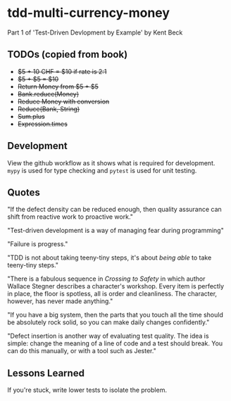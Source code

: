 # tdd-multi-currency-money
Part 1 of 'Test-Driven Devlopment by Example' by Kent Beck

## TODOs (copied from book)

- ~~$5 + 10 CHF = $10 if rate is 2:1~~
- ~~$5 + $5 = $10~~
- ~~Return Money from $5 + $5~~
- ~~Bank.reduce(Money)~~
- ~~Reduce Money with conversion~~
- ~~Reduce(Bank, String)~~
- ~~Sum.plus~~
- ~~Expression.times~~

## Development

View the github workflow as it shows what is required for development. `mypy` is used for type checking and `pytest` is used for unit testing.

## Quotes

"If the defect density can be reduced enough, then quality assurance can shift from reactive work to proactive work."

"Test-driven development is a way of managing fear during programming"

"Failure is progress."

"TDD is not about taking teeny-tiny steps, it's about *being able* to take teeny-tiny steps."

"There is a fabulous sequence in *Crossing to Safety* in which author Wallace Stegner describes a character's workshop. Every item is perfectly in place, the floor is spotless, all is order and cleanliness. The character, however, has never made anything."

"If you have a big system, then the parts that you touch all the time should be absolutely rock solid, so you can make daily changes confidently."

"Defect insertion is another way of evaluating test quality. The idea is simple: change the meaning of a line of code and a test should break. You can do this manually, or with a tool such as Jester."

## Lessons Learned

If you're stuck, write lower tests to isolate the problem.